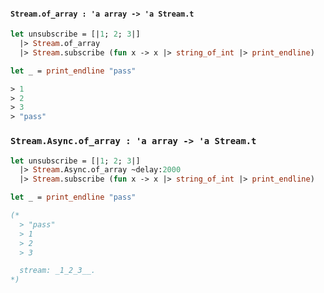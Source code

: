 #### `Stream.of_array : 'a array -> 'a Stream.t`

```ocaml
let unsubscribe = [|1; 2; 3|]
  |> Stream.of_array
  |> Stream.subscribe (fun x -> x |> string_of_int |> print_endline)

let _ = print_endline "pass"

> 1
> 2
> 3
> "pass"
```

### `Stream.Async.of_array : 'a array -> 'a Stream.t`

```ocaml
let unsubscribe = [|1; 2; 3|]
  |> Stream.Async.of_array ~delay:2000
  |> Stream.subscribe (fun x -> x |> string_of_int |> print_endline)

let _ = print_endline "pass"

(*
  > "pass"
  > 1
  > 2
  > 3

  stream: _1_2_3__.
*)
```